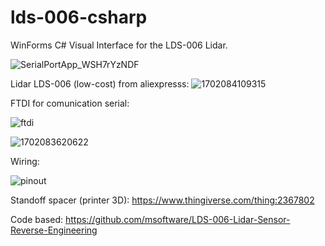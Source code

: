 # lds-006-csharp

WinForms C# Visual Interface for the LDS-006 Lidar.

![SerialPortApp_WSH7rYzNDF](https://github.com/mkazimoto/lds-006-csharp/assets/5958365/288caf1a-5c1a-4345-99e0-1bda4eec64f7)

Lidar LDS-006 (low-cost) from aliexpresss:
![1702084109315](https://github.com/mkazimoto/lds-006-csharp/assets/5958365/4956fa52-c51e-4123-89a1-a2ef4f76bb68)

FTDI for comunication serial:

![ftdi](https://github.com/mkazimoto/lds-006-csharp/assets/5958365/a97933e2-e9bc-4641-9eb7-036c503d047d)


![1702083620622](https://github.com/mkazimoto/lds-006-csharp/assets/5958365/e905b373-785f-448d-82c8-fe214f67a491)

Wiring:

![pinout](https://github.com/mkazimoto/lds-006-csharp/assets/5958365/536bde9e-e21b-4836-8362-2dc5ef7c8a1b)

Standoff spacer (printer 3D):
https://www.thingiverse.com/thing:2367802

Code based: 
https://github.com/msoftware/LDS-006-Lidar-Sensor-Reverse-Engineering

